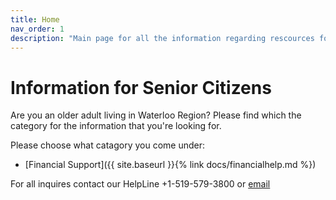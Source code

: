 ```yaml
---
title: Home
nav_order: 1
description: "Main page for all the information regarding rescources for seniors in the Waterloo region"
---
```


# Information for Senior Citizens

Are you an older adult living in Waterloo Region? 
Please find which the category for the information that you're looking for.

Please choose what catagory you come under:

- [Financial Support]({{ site.baseurl }}{% link docs/financialhelp.md %})


For all inquires contact our HelpLine +1-519-579-3800 or [email](mailto:info@waterlooregion.org)


